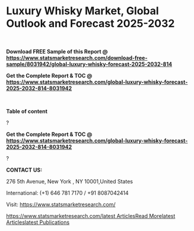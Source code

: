 <h1>Luxury Whisky Market, Global Outlook and Forecast 2025-2032</h1><br/><p><strong>Download FREE Sample of this Report @ <a href="https://www.statsmarketresearch.com/download-free-sample/8031942/global-luxury-whisky-forecast-2025-2032-814">https://www.statsmarketresearch.com/download-free-sample/8031942/global-luxury-whisky-forecast-2025-2032-814</a></strong></p>
 
 
 
 <div><b>Get the Complete Report & TOC @ <a href="https://www.statsmarketresearch.com/global-luxury-whisky-forecast-2025-2032-814-8031942">https://www.statsmarketresearch.com/global-luxury-whisky-forecast-2025-2032-814-8031942</a></b></div>
 
 
 
 <p><br />
 
 <b>Table of content</b></p>
 
 
 
 <p>? </p>
 
 
 
 <div><b>Get the Complete Report & TOC @ <a href="https://www.statsmarketresearch.com/global-luxury-whisky-forecast-2025-2032-814-8031942">https://www.statsmarketresearch.com/global-luxury-whisky-forecast-2025-2032-814-8031942</a></b></div>
 
 
 
 <p>? </p>
 
 
 
 <p><b>CONTACT US:</b><br />
 
 276 5th Avenue, New York , NY 10001,United States<br />
 
 International: (+1) 646 781 7170 / +91 8087042414<br />
 
 Visit: <a href="https://www.statsmarketresearch.com/">https://www.statsmarketresearch.com/</a><br />
 
 <a href="https://gyeongbokgung.com">https://www.statsmarketresearch.com/</a><a href="https://hallyeomaritime.com">latest Articles</a><a href="https://jingwansa.com">Read More</a><a href="https://nguoiviet.jp/">latest Articles</a><a href="https://www.intelmarketresearch.com/">latest Publications</a></p>